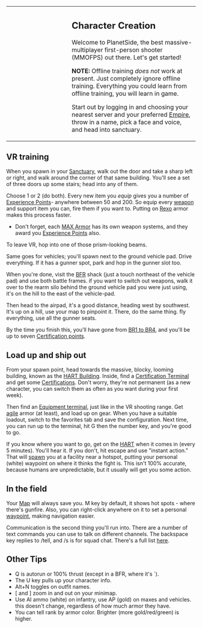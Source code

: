 <table width=100%>
<tr>
<td align=center width=150>

</td>
<td align=left valign=center>

## Character Creation

Welcome to PlanetSide, the best massive-multiplayer first-person shooter
(MMOFPS) out there. Let's get started!

**NOTE:** Offline training _does not_ work at present. Just completely ignore
offline training. Everything you could learn from offline training, you will
learn in game.

Start out by logging in and choosing your nearest server and your preferred
[Empire](../../terminology/Empire.md), throw in a name, pick a face and voice, and
head into sanctuary.

</td>
</tr>
</table>

## VR training

When you spawn in your [Sanctuary](../../locations/Sanctuary.md), walk out the door
and take a sharp left or right, and walk around the corner of that same
building. You'll see a set of three doors up some stairs; head into any of them.

Choose 1 or 2 (do both). Every new item you <i>equip</i> gives you a number of
[Experience Points](../../terminology/Experience_Points.md)- anywhere between 50
and 200. So equip every [weapon](../../weapons/index.md) and support item
you can, fire them if you want to. Putting on
[Rexo](../../armor/Reinforced_Exo-Suit.md) armor makes this process faster.

- Don't forget, each [MAX Armor](../../armor/Mechanized_Assault_Exo-Suit.md) has
  its own weapon systems, and they award you
  [Experience Points](../../terminology/Experience_Points.md) also.

To leave VR, hop into one of those prism-looking beams.

Same goes for vehicles; you'll spawn next to the ground vehicle pad. Drive
everything. If it has a gunner spot, park and hop in the gunner slot too.

When you're done, visit the [BFR](../../vehicles/BattleFrame_Robotics.md) shack
(just a touch northeast of the vehicle pad) and use both battle frames. if you
want to switch out weapons, walk it over to the rearm silo behind the ground
vehicle pad you were just using, it's on the hill to the east of the
vehicle-pad.

Then head to the airpad, it's a good distance, heading west by southwest. It's
up on a hill, use your map to pinpoint it. There, do the same thing. fly
everything, use all the gunner seats.

By the time you finish this, you'll have gone from
[BR1 to BR4](../../terminology/Battle_Rank.md), and you'll be up to seven
[Certification points](../../certifications/Certification_points.md).

## Load up and ship out

From your spawn point, head towards the massive, blocky, looming building, known
as the [HART Building](../../terminology/HART.md). Inside, find a
[Certification Terminal](../../items/Certification_Terminal.md) and get some
[Certifications](../../certifications/Certifications.md). Don't worry, they're not
permanent (as a new character, you can switch them as often as you want during
your first week).

Then find an [Equipment terminal](../../items/Equipment_Terminal.md), just like in
the VR shooting range. Get [agile](../../armor/Agile_Exo-Suit.md) armor (at least),
and load up on gear. When you have a suitable loadout, switch to the favorites
tab and save the configuration. Next time, you can run up to the terminal, hit G
then the number key, and you're good to go.

If you know where you want to go, get on the [HART](../../terminology/HART.md) when
it comes in (every 5 minutes). You'll hear it. If you don't, hit escape and use
"instant action." That will [spawn](../../terminology/Respawn.md) you at a facility
near a hotspot, putting your personal (white) waypoint on where it thinks the
fight is. This isn't 100% accurate, because humans are unpredictable, but it
usually will get you some action.

## In the field

Your [Map](../../terminology/Continental_Map.md) will always save you. M key by default, it shows
hot spots - where there's gunfire. Also, you can right-click anywhere on it to
set a personal [waypoint](../../terminology/Waypoint.md), making navigation easier.

Communication is the second thing you'll run into. There are a number of text
commands you can use to talk on different channels. The backspace key replies to
/tell, and /s is for squad chat. There's a full list
[here](../../chat/In-Game_Commands.md).

## Other Tips

- Q is autorun or 100% thrust (except in a BFR, where it's \`).
- The U key pulls up your character info.
- Alt+N toggles on outfit names.
- \[ and \] zoom in and out on your minimap.
- Use AI ammo (white) on infantry, use AP (gold) on maxes and vehicles. this
  doesn't change, regardless of how much armor they have.
- You can tell rank by armor color. Brighter (more gold/red/green) is higher.
